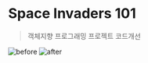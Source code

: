 # Space Invaders 101

>객체지향 프로그래밍 프로젝트 코드개선

![before](https://user-images.githubusercontent.com/26926312/33845088-9fef769c-dee5-11e7-8036-fc366ec7c582.png)
![after](https://user-images.githubusercontent.com/26926312/33845093-a211187c-dee5-11e7-8260-cb4eca5fd147.png)



